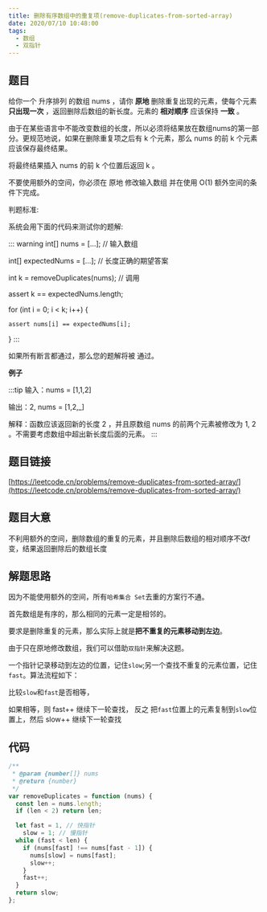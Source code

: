 ```yaml
---
title: 删除有序数组中的重复项(remove-duplicates-from-sorted-array)
date: 2020/07/10 10:48:00
tags:
  - 数组
  - 双指针
---
```


## 题目

给你一个 升序排列 的数组 nums ，请你 **原地** 删除重复出现的元素，使每个元素 **只出现一次** ，返回删除后数组的新长度。元素的 **相对顺序** 应该保持 **一致** 。

由于在某些语言中不能改变数组的长度，所以必须将结果放在数组nums的第一部分。更规范地说，如果在删除重复项之后有 k 个元素，那么 nums 的前 k 个元素应该保存最终结果。

将最终结果插入 nums 的前 k 个位置后返回 k 。

不要使用额外的空间，你必须在 原地 修改输入数组 并在使用 O(1) 额外空间的条件下完成。

判题标准:

系统会用下面的代码来测试你的题解:

::: warning
int[] nums = [...]; // 输入数组

int[] expectedNums = [...]; // 长度正确的期望答案

int k = removeDuplicates(nums); // 调用

assert k == expectedNums.length;

for (int i = 0; i < k; i++) {

    assert nums[i] == expectedNums[i];

}
:::

如果所有断言都通过，那么您的题解将被 通过。

**例子**

:::tip
输入：nums = [1,1,2]

输出：2, nums = [1,2,_]

解释：函数应该返回新的长度 2 ，并且原数组 nums 的前两个元素被修改为 1, 2 。不需要考虑数组中超出新长度后面的元素。
:::
## 题目链接

[https://leetcode.cn/problems/remove-duplicates-from-sorted-array/](https://leetcode.cn/problems/remove-duplicates-from-sorted-array/)

## 题目大意

不利用额外的空间，删除数组的重复的元素，并且删除后数组的相对顺序不改f变，结果返回删除后的数组长度

## 解题思路

因为不能使用额外的空间，所有`哈希集合 Set`去重的方案行不通。

首先数组是有序的，那么相同的元素一定是相邻的。

要求是删除重复的元素，那么实际上就是**把不重复的元素移动到左边**。

由于只在原地修改数组，我们可以借助`双指针`来解决这题。

一个指针记录移动到左边的位置，记住`slow`;另一个查找不重复的元素位置，记住`fast`。算法流程如下：

比较`slow`和`fast`是否相等，

如果相等，则 fast++ 继续下一轮查找，
反之 把`fast`位置上的元素复制到`slow`位置上，然后 slow++ 继续下一轮查找


## 代码

```javascript
/**
 * @param {number[]} nums
 * @return {number}
 */
var removeDuplicates = function (nums) {
  const len = nums.length;
  if (len < 2) return len;

  let fast = 1, // 快指针
    slow = 1; // 慢指针
  while (fast < len) {
    if (nums[fast] !== nums[fast - 1]) {
      nums[slow] = nums[fast];
      slow++;
    }
    fast++;
  }
  return slow;
};
```